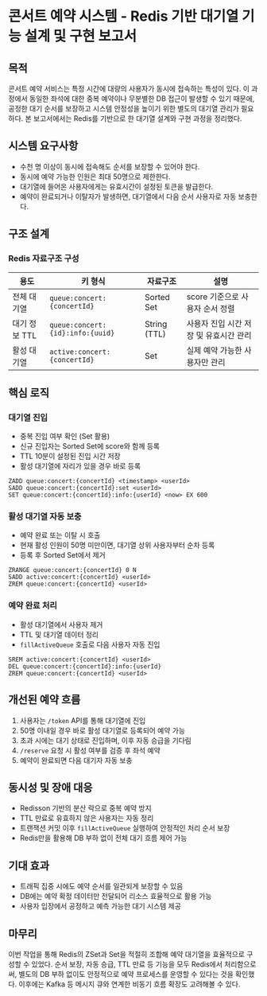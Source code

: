 # 콘서트 예약 시스템 - Redis 기반 대기열 기능 설계 및 구현 보고서

## 목적

콘서트 예약 서비스는 특정 시간에 대량의 사용자가 동시에 접속하는 특성이 있다. 이 과정에서 동일한 좌석에 대한 중복 예약이나 무분별한 DB 접근이 발생할 수 있기 때문에, 공정한 대기 순서를 보장하고 시스템 안정성을 높이기 위한 별도의 대기열 관리가 필요하다. 본 보고서에서는 Redis를 기반으로 한 대기열 설계와 구현 과정을 정리했다.

## 시스템 요구사항

- 수천 명 이상이 동시에 접속해도 순서를 보장할 수 있어야 한다.
- 동시에 예약 가능한 인원은 최대 50명으로 제한한다.
- 대기열에 들어온 사용자에게는 유효시간이 설정된 토큰을 발급한다.
- 예약이 완료되거나 이탈자가 발생하면, 대기열에서 다음 순서 사용자로 자동 보충한다.

## 구조 설계

### Redis 자료구조 구성

| 용도         | 키 형식                         | 자료구조      | 설명 |
|--------------|----------------------------------|----------------|------|
| 전체 대기열   | `queue:concert:{concertId}`        | Sorted Set     | score 기준으로 사용자 순서 정렬 |
| 대기 정보 TTL | `queue:concert:{id}:info:{uuid}`   | String (TTL)   | 사용자 진입 시간 저장 및 유효시간 관리 |
| 활성 대기열   | `active:concert:{concertId}`       | Set            | 실제 예약 가능한 사용자만 관리 |

## 핵심 로직

### 대기열 진입

- 중복 진입 여부 확인 (Set 활용)
- 신규 진입자는 Sorted Set에 score와 함께 등록
- TTL 10분이 설정된 진입 시간 저장
- 활성 대기열에 자리가 있을 경우 바로 등록

```redis
ZADD queue:concert:{concertId} <timestamp> <userId>
SADD queue:concert:{concertId}:set <userId>
SET queue:concert:{concertId}:info:{userId} <now> EX 600
```

### 활성 대기열 자동 보충

- 예약 완료 또는 이탈 시 호출
- 현재 활성 인원이 50명 미만이면, 대기열 상위 사용자부터 순차 등록
- 등록 후 Sorted Set에서 제거

```redis
ZRANGE queue:concert:{concertId} 0 N
SADD active:concert:{concertId} <userId>
ZREM queue:concert:{concertId} <userId>
```

### 예약 완료 처리

- 활성 대기열에서 사용자 제거
- TTL 및 대기열 데이터 정리
- `fillActiveQueue` 호출로 다음 사용자 자동 진입

```redis
SREM active:concert:{concertId} <userId>
DEL queue:concert:{concertId}:info:{userId}
ZREM queue:concert:{concertId} <userId>
```

## 개선된 예약 흐름

1. 사용자는 `/token` API를 통해 대기열에 진입
2. 50명 이내일 경우 바로 활성 대기열로 등록되어 예약 가능
3. 초과 시에는 대기 상태로 진입하며, 이후 자동 승급을 기다림
4. `/reserve` 요청 시 활성 여부를 검증 후 좌석 예약
5. 예약이 완료되면 다음 대기자 자동 보충

## 동시성 및 장애 대응

- Redisson 기반의 분산 락으로 중복 예약 방지
- TTL 만료로 유효하지 않은 사용자는 자동 정리
- 트랜잭션 커밋 이후 `fillActiveQueue` 실행하여 안정적인 처리 순서 보장
- Redis만을 활용해 DB 부하 없이 전체 대기 흐름 제어 가능

## 기대 효과

- 트래픽 집중 시에도 예약 순서를 일관되게 보장할 수 있음
- DB에는 예약 확정 데이터만 전달되어 리소스 효율적으로 활용 가능
- 사용자 입장에서 공정하고 예측 가능한 대기 시스템 제공

## 마무리

이번 작업을 통해 Redis의 ZSet과 Set을 적절히 조합해 예약 대기열을 효율적으로 구성할 수 있었다. 순서 보장, 자동 승급, TTL 만료 등 기능을 모두 Redis에서 처리함으로써, 별도의 DB 부하 없이도 안정적으로 예약 프로세스를 운영할 수 있다는 것을 확인했다. 이후에는 Kafka 등 메시지 큐와 연계한 비동기 흐름 확장도 고려해볼 수 있다.
